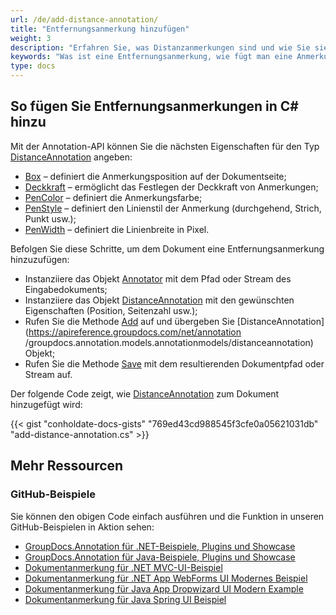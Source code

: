 ```yaml
---
url: /de/add-distance-annotation/
title: "Entfernungsanmerkung hinzufügen"
weight: 3
description: "Erfahren Sie, was Distanzanmerkungen sind und wie Sie sie mithilfe der GroupDocs.Annotation-API, die Teil von Conholdate.Total für .NET ist, programmgesteuert zu einem Dokument hinzufügen."
keywords: "Was ist eine Entfernungsanmerkung, wie fügt man eine Anmerkung hinzu, fügt eine Entfernungsanmerkung hinzu"
type: docs
---
```


## So fügen Sie Entfernungsanmerkungen in C# hinzu

Mit der Annotation-API können Sie die nächsten Eigenschaften für den Typ [DistanceAnnotation](https://apireference.groupdocs.com/net/annotation/groupdocs.annotation.models.annotationmodels/distanceannotation) angeben:

* [Box](https://apireference.groupdocs.com/annotation/net/groupdocs.annotation.models.annotationmodels/areaannotation/properties/box) – definiert die Anmerkungsposition auf der Dokumentseite;
* [Deckkraft](https://apireference.groupdocs.com/annotation/net/groupdocs.annotation.models.annotationmodels/areaannotation/properties/opacity) – ermöglicht das Festlegen der Deckkraft von Anmerkungen;
* [PenColor](https://apireference.groupdocs.com/annotation/net/groupdocs.annotation.models.annotationmodels/areaannotation/properties/pencolor) – definiert die Anmerkungsfarbe;
* [PenStyle](https://apireference.groupdocs.com/annotation/net/groupdocs.annotation.models.annotationmodels/areaannotation/properties/penstyle) – definiert den Linienstil der Anmerkung (durchgehend, Strich, Punkt usw.);
* [PenWidth](https://apireference.groupdocs.com/annotation/net/groupdocs.annotation.models.annotationmodels/areaannotation/properties/penwidth) – definiert die Linienbreite in Pixel.

  

Befolgen Sie diese Schritte, um dem Dokument eine Entfernungsanmerkung hinzuzufügen:

* Instanziiere das Objekt [Annotator](https://apireference.groupdocs.com/net/annotation/groupdocs.annotation/annotator) mit dem Pfad oder Stream des Eingabedokuments;
* Instanziiere das Objekt [DistanceAnnotation](https://apireference.groupdocs.com/net/annotation/groupdocs.annotation.models.annotationmodels/distanceannotation) mit den gewünschten Eigenschaften (Position, Seitenzahl usw.);
* Rufen Sie die Methode [Add](https://apireference.groupdocs.com/net/annotation/groupdocs.annotation/annotator/methods/add) auf und übergeben Sie [DistanceAnnotation](https://apireference.groupdocs.com/net/annotation /groupdocs.annotation.models.annotationmodels/distanceannotation) Objekt;
* Rufen Sie die Methode [Save](https://apireference.groupdocs.com/net/annotation/groupdocs.annotation/annotator/methods/save/index) mit dem resultierenden Dokumentpfad oder Stream auf.

      




    




Der folgende Code zeigt, wie [DistanceAnnotation](https://apireference.groupdocs.com/net/annotation/groupdocs.annotation.models.annotationmodels/distanceannotation) zum Dokument hinzugefügt wird:

{{< gist "conholdate-docs-gists" "769ed43cd988545f3cfe0a05621031db" "add-distance-annotation.cs" >}}

## Mehr Ressourcen
### GitHub-Beispiele
Sie können den obigen Code einfach ausführen und die Funktion in unseren GitHub-Beispielen in Aktion sehen:

* [GroupDocs.Annotation für .NET-Beispiele, Plugins und Showcase](https://github.com/groupdocs-annotation/GroupDocs.Annotation-for-.NET)
* [GroupDocs.Annotation für Java-Beispiele, Plugins und Showcase](https://github.com/groupdocs-annotation/GroupDocs.Annotation-for-Java)
* [Dokumentanmerkung für .NET MVC-UI-Beispiel](https://github.com/groupdocs-annotation/GroupDocs.Annotation-for-.NET-MVC)
* [Dokumentanmerkung für .NET App WebForms UI Modernes Beispiel](https://github.com/groupdocs-annotation/GroupDocs.Annotation-for-.NET-WebForms)
* [Dokumentanmerkung für Java App Dropwizard UI Modern Example](https://github.com/groupdocs-annotation/GroupDocs.Annotation-for-Java-Dropwizard)
* [Dokumentanmerkung für Java Spring UI Beispiel](https://github.com/groupdocs-annotation/GroupDocs.Annotation-for-Java-Spring)
    






